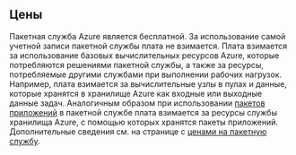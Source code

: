 ## <a name="pricing"></a>Цены

Пакетная служба Azure является бесплатной. За использование самой учетной записи пакетной службы плата не взимается. Плата взимается за использование базовых вычислительных ресурсов Azure, которые потребляются решениями пакетной службы, а также за ресурсы, потребляемые другими службами при выполнении рабочих нагрузок. Например, плата взимается за вычислительные узлы в пулах и данные, которые хранятся в хранилище Azure как входные или выходные данные задач. Аналогичным образом при использовании [пакетов приложений](../articles/batch/batch-application-packages.md) в пакетной службе плата взимается за ресурсы службы хранилища Azure, с помощью которых хранятся пакеты приложений. Дополнительные сведения см. на странице с [ценами на пакетную службу](https://azure.microsoft.com/pricing/details/batch/).
